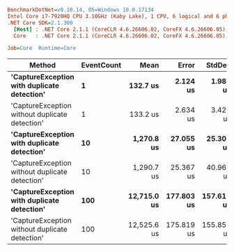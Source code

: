 ``` ini

BenchmarkDotNet=v0.10.14, OS=Windows 10.0.17134
Intel Core i7-7920HQ CPU 3.10GHz (Kaby Lake), 1 CPU, 6 logical and 6 physical cores
.NET Core SDK=2.1.300
  [Host] : .NET Core 2.1.1 (CoreCLR 4.6.26606.02, CoreFX 4.6.26606.05), 64bit RyuJIT
  Core   : .NET Core 2.1.1 (CoreCLR 4.6.26606.02, CoreFX 4.6.26606.05), 64bit RyuJIT

Job=Core  Runtime=Core  

```
|                                         Method | EventCount |        Mean |      Error |     StdDev |     Gen 0 |   Gen 1 |  Allocated |
|----------------------------------------------- |----------- |------------:|-----------:|-----------:|----------:|--------:|-----------:|
|    **&#39;CaptureException with duplicate detection&#39;** |          **1** |    **132.7 us** |   **2.124 us** |   **1.987 us** |   **18.3105** |       **-** |   **52.17 KB** |
| &#39;CaptureException without duplicate detection&#39; |          1 |    133.2 us |   2.634 us |   3.425 us |   18.3105 |       - |   52.12 KB |
|    **&#39;CaptureException with duplicate detection&#39;** |         **10** |  **1,270.8 us** |  **27.055 us** |  **25.307 us** |  **183.5938** |  **3.9063** |   **521.7 KB** |
| &#39;CaptureException without duplicate detection&#39; |         10 |  1,290.7 us |  25.367 us |  40.963 us |  183.5938 |       - |  521.22 KB |
|    **&#39;CaptureException with duplicate detection&#39;** |        **100** | **12,715.0 us** | **177.803 us** | **157.618 us** | **1843.7500** | **15.6250** | **5216.96 KB** |
| &#39;CaptureException without duplicate detection&#39; |        100 | 12,525.6 us | 175.819 us | 155.859 us | 1843.7500 |       - | 5212.23 KB |
